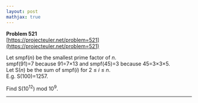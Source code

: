 ```yaml
---
layout: post
mathjax: true
---
```

**Problem 521**  
[https://projecteuler.net/problem=521](https://projecteuler.net/problem=521)

<p>
Let smpf(<var>n</var>) be the smallest prime factor of <var>n</var>.<br />
smpf(91)=7 because 91=7×13 and smpf(45)=3 because 45=3×3×5.<br />
Let S(<var>n</var>) be the sum of smpf(<var>i</var>) for 2 ≤ <var>i</var> ≤ <var>n</var>.<br />
E.g. S(100)=1257.
</p>

<p>
Find S(10<sup>12</sup>) mod 10<sup>9</sup>.
</p>

---
